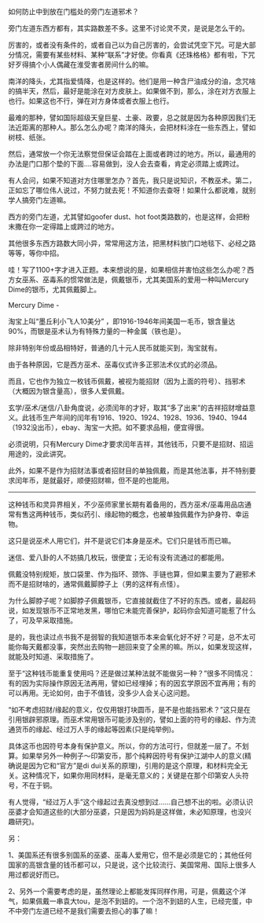 如何防止中到放在门槛处的旁门左道邪术？

旁门左道东西方都有，其实路数差不多。这里不讨论灵不灵，是说是怎么干的。

厉害的，或者没有条件的，或者自己以为自己厉害的，会尝试凭空下咒。可是大部分情况，需要有某些材料、某种“联系”才好使。你看真《还珠格格》都有啦，下咒好歹得搞个小人偶藏在淮受害者房间什么的嘛。

南洋的降头，尤其指爱情降，也是这样的。他们是用一种含尸油成分的油，念咒啥的搞半天，然后，最好是能涂在对方皮肤上。如果做不到，那么，涂在对方衣服上也行。如果这也不行，弹在对方身体或者衣服上也行。

最难的那种，譬如国际超级天皇巨星、土豪、政要，总之就是因为各种原因我们无法近距离的那种人。那么怎么办呢？南洋的降头，会把材料涂在一些东西上，譬如树枝、纸张。

然后，通常放一个你无法察觉但保证会踏在上面或者跨过的地方。所以，最通用的办法是门口那个垫的下面....容易做到，没人会去查看，肯定必须踏上或跨过。

有人会问，如果不知道对方住哪里怎办？首先，我只是说知识，不教巫术。第二，正如忘了哪位伟人说过，不努力就去死！不知道你去查呀！如果什么都说难，就别学人搞旁门左道嘛。

西方的旁门左道，尤其譬如goofer dust、hot foot类路数的，也是这样，会把粉末撒在你一定得踏上或跨过的地方。

其他很多东西方路数大同小异，常常用这方法，把黑材料放门口地毯下、必经之路等等，等你中招。

哇！写了1100+字才进入正题。本来想说的是，如果相信并害怕这些怎么办呢？西方女巫系、巫毒系的惯常做法是，佩戴银币，尤其美国系的爱用一种叫Mercury Dime的银币，尤其佩戴脚上。

Mercury Dime -

淘宝上叫“墨丘利小飞人10美分” ，即1916-1946年间美国一毛币，银含量达90%，而银是巫术认为有特殊力量的一种金属（铁也是）。

除非特别年份或品相特好，普通的几十元人民币就能买到，淘宝就有。

由于各种原因，它是西方巫术、巫毒仪式许多正邪法术仪式的必须品。

而且，它也作为独立一枚钱币佩戴，被视为能招财（因为上面的符号）、挡邪术（大概因为银含量高），很多人爱佩戴。

玄学/巫术/迷信/八卦角度说，必须闰年的才好，取其“多了出来”的吉祥招财增益意义。此钱币生产年间的闰年有1916、1920、1924、1928、1936、1940、1944（1932没出币），ebay、淘宝一大把。如不要求品相，便宜得很。

必须说明，只有Mercury Dime才要求闰年吉祥，其他钱币，只要不是招财、招运用途的，没此讲究。

此外，如果不是作为招财法事或者招财目的单独佩戴，而是其他法事，并不特别要求闰年币，是就最好，顺便招财嘛，但不是的也能用。

-----------------------------------

这种钱币和灵异界相关，不少巫师家里长期有着备用的，西方巫术/巫毒用品店通常有售这两种钱币，类似药引、缘起物的概念，也被单独佩戴作为护身符、幸运物。

这只是说巫术人用它们，并不是说它们本身是巫术。它们只是钱币而已嘛。

迷信、爱八卦的人不妨搞几枚玩，很便宜；无论有没有流通过的都能用。

佩戴没特别规矩，放口袋里、作为指环、颈饰、手链也算，但如果主要为了避邪术而不是招财啥的，通常佩戴脚脖子上（男的这样有点怪）。

为什么脚脖子呢？如脚脖子佩戴银币，它直接就截住了不好的东西。或者，最起码说，如发现银币不正常地发黑，哪怕它未能完善保护，起码你会知道可能惹了什么了，可及早采取措施。

是的，我也读过点书我不是弱智的我知道银币本来会氧化好不好？可是，总不太可能你每天戴都没事，突然出去购物一趟回来变了全黑的嘛。所以，如果发现这样，就能及时知道、采取措施了。

至于“这种钱币能重复使用吗？还是做过某种法就不能做另一种？”很多不同情况：有的因为实际操作原因无法再用，譬如已经埋掉；有的因玄学原因不宜再用；有的可以再用。无论如何，由于不值钱，没多少人会关心这问题。

“如不考虑招财/缘起的意义，仅仅用银打块圆币，是不是也能挡邪术？”这只是在引用银辟邪原理。而巫术常用银币可能涉及别的，譬如上面的符号的缘起、作为流通货币的缘起、经过万人手的缘起等因素(只是纯举例)。

具体这币也因符号本身有保护意义。所以，你的方法可行，但就差一层了。不划算。如果举另外一种例子～印第安币，那个纯粹因符号有保护江湖中人的意义(精确说是因为它和“官方”是di dui关系的原理)，引用的是这个原理，和材料完全无关。这种情况下，如果你用同材料，是毫无意义的；关键是在那个印第安人头符号，不在于铜。

有人觉得，“经过万人手”这个缘起过去真没想到过……自己想不出的啦。必须认识巫婆才会知道这些的(大部分巫婆，只是因为妈妈是这样做，未必知原理，也没兴趣研究)。

另：

1、美国系还有很多别国系的巫婆、巫毒人爱用它，但不是必须是它的；其他任何国家的高银含量的钱币都可以，只是说，这个比较流行、美国常用、国际上很多人用过都说好而已。

2、另外一个需要考虑的是，虽然理论上都能发挥同样作用，可是，佩戴这个洋气，如果佩戴一串袁大tou，是泡不到妞的。一个泡不到妞的人生，已经完蛋，中不中旁门左道已经不是我们需要去担心的事了嘛！
